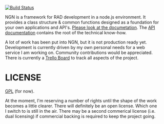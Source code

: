 [![Build Status](https://secure.travis-ci.org/coreybutler/NGN.png)](http://travis-ci.org/coreybutler/NGN)

NGN is a framework for RAD development in a node.js environment. It provides a class structure & common 
functions designed as a foundation for your own applications and API's. [Please look at the documetation](http://coreybutler.github.com/NGN).
The [API documentation](http://coreybutler.github.com/NGN/docs) contains the root of the technical know-how.

A lot of work has been put into NGN, but it is not production ready yet. Development is currently driven
by my own personal needs for a web service I am working on. Community contributions would be appreciated. 
There is currently a [Trello Board](https://trello.com/board/ngn/503b8fa4500fc2f734af867d) to track all
aspects of the project.

  

LICENSE
=======

[GPL](http://www.gnu.org/copyleft/gpl.html) (for now).

At the moment, I'm reserving a number of rights until the shape of the work becomes a little clearer.
There will definitely be an open license. Which one I switch to is still in the air. There may be a second
commerical license (i.e. dual licensing) if commercial backing is required to keep the project going.
